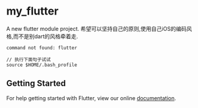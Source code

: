 # my_flutter

A new flutter module project.
希望可以坚持自己的原则,使用自己iOS的编码风格,而不是别dart的风格牵着走.

```
command not found: flutter

// 执行下面句子试试
source $HOME/.bash_profile
```

## Getting Started

For help getting started with Flutter, view our online
[documentation](https://flutter.dev/).
